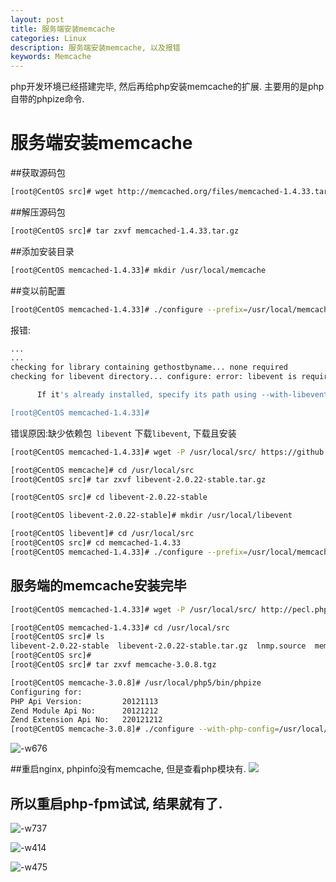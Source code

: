```yaml
---
layout: post
title: 服务端安装memcache
categories: Linux
description: 服务端安装memcache, 以及报错
keywords: Memcache
---
```


php开发环境已经搭建完毕, 然后再给php安装memcache的扩展. 主要用的是php自带的phpize命令.

# 服务端安装memcache

##获取源码包
```bash
[root@CentOS src]# wget http://memcached.org/files/memcached-1.4.33.tar.gz
```

##解压源码包
```bash
[root@CentOS src]# tar zxvf memcached-1.4.33.tar.gz 
```

##添加安装目录
```bash
[root@CentOS memcached-1.4.33]# mkdir /usr/local/memcache
```

##变以前配置
```bash
[root@CentOS memcached-1.4.33]# ./configure --prefix=/usr/local/memcache
```

报错:

```bash
...
...
checking for library containing gethostbyname... none required
checking for libevent directory... configure: error: libevent is required.  You can get it from http://www.monkey.org/~provos/libevent/

      If it's already installed, specify its path using --with-libevent=/dir/

[root@CentOS memcached-1.4.33]# 
```

错误原因:缺少依赖包` libevent`
下载`libevent`, 下载且安装
```bash
[root@CentOS memcached-1.4.33]# wget -P /usr/local/src/ https://github.com/libevent/libevent/releases/download/release-2.0.22-stable/libevent-2.0.22-stable.tar.gz
```

```bash
[root@CentOS memcache]# cd /usr/local/src
[root@CentOS src]# tar zxvf libevent-2.0.22-stable.tar.gz 
```

```bash
[root@CentOS src]# cd libevent-2.0.22-stable
```

```bash
[root@CentOS libevent-2.0.22-stable]# mkdir /usr/local/libevent
```

```bash
[root@CentOS libevent]# cd /usr/local/src
[root@CentOS src]# cd memcached-1.4.33
[root@CentOS memcached-1.4.33]# ./configure --prefix=/usr/local/memcache/ --with-libevent=/usr/local/libevent/
```

## 服务端的memcache安装完毕

```bash
[root@CentOS memcached-1.4.33]# wget -P /usr/local/src/ http://pecl.php.net/get/memcache-3.0.8.tgz
```

```bash
[root@CentOS memcached-1.4.33]# cd /usr/local/src
[root@CentOS src]# ls
libevent-2.0.22-stable  libevent-2.0.22-stable.tar.gz  lnmp.source  memcache-3.0.8.tgz  memcached-1.4.33  memcached-1.4.33.tar.gz
[root@CentOS src]# 
[root@CentOS src]# tar zxvf memcache-3.0.8.tgz
```



```bash
[root@CentOS memcache-3.0.8]# /usr/local/php5/bin/phpize 
Configuring for:
PHP Api Version:         20121113
Zend Module Api No:      20121212
Zend Extension Api No:   220121212
[root@CentOS memcache-3.0.8]# ./configure --with-php-config=/usr/local/php/bin/php-config --enable-memcache
```

![-w676](/images/posts/14798824446515.jpg)


##重启nginx, phpinfo没有memcache, 但是查看php模块有. 
![](/images/posts/14798825390938.jpg)

## 所以重启php-fpm试试, 结果就有了.

![-w737](/images/posts/14798826117911.jpg)




![-w414](/images/posts/14798832118487.jpg)

![-w475](/images/posts/14798832351511.jpg)



	





